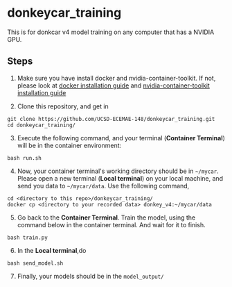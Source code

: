 # donkeycar_training
This is for donkcar v4 model training on any computer that has a NVIDIA GPU.

## Steps
1. Make sure you have install docker and nvidia-container-toolkit.
If not, please look at [docker installation guide](https://docs.docker.com/desktop/install/linux/ubuntu/) and [nvidia-container-toolkit installation guide](https://docs.nvidia.com/datacenter/cloud-native/container-toolkit/latest/install-guide.html)

2. Clone this repository, and get in
```
git clone https://github.com/UCSD-ECEMAE-148/donkeycar_training.git
cd donkeycar_training/
```

3. Execute the following command, and your terminal (__Container Terminal__) will be in the container environment:
```
bash run.sh
```
4. Now, your container terminal's working directory should be in `~/mycar`. Please open a new terminal (__Local terminal__) on your local machine, and send you data to `~/mycar/data`. Use the following command,
```
cd <directory to this repo>/donkeycar_training/
docker cp <directory to your recorded data> donkey_v4:~/mycar/data
```
5. Go back to the __Container Terminal__. Train the model, using the command below in the container terminal. And wait for it to finish.
```
bash train.py
```
6. In the __Local terminal__,do
```
bash send_model.sh
```
7. Finally, your models should be in the `model_output/`